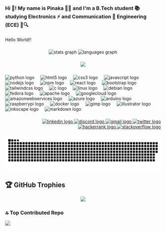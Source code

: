 <h3 align="left">Hi 👋! My name is Pinaka 🧑‍🎓 and I'm a B.Tech student 📚 studying Electronics ⚡ and Communication 📡 Engineering (ECE) 🔧🔍</h3>

###
<p align="left">Hello World!!</p>

###

<div align="center">
  <img src="https://github-readme-stats.vercel.app/api?username=pin4ka&hide_title=false&hide_rank=false&show_icons=true&include_all_commits=true&count_private=true&disable_animations=false&theme=dracula&locale=en&hide_border=false&order=1" height="150" alt="stats graph"  />
  <img src="https://github-readme-stats.vercel.app/api/top-langs?username=pin4ka&locale=en&hide_title=false&layout=compact&card_width=320&langs_count=5&theme=dracula&hide_border=false&order=2" height="150" alt="languages graph"  />
</div>

###

<div align="center">
  <img src="https://profile-counter.glitch.me/pin4ka/count.svg?"  />
</div>


###

<div align="left">
  <img src="https://cdn.jsdelivr.net/gh/devicons/devicon/icons/python/python-original.svg" height="34" alt="python logo"  />
  <img width="12" />
  <img src="https://cdn.jsdelivr.net/gh/devicons/devicon/icons/html5/html5-original.svg" height="34" alt="html5 logo"  />
  <img width="12" />
  <img src="https://cdn.jsdelivr.net/gh/devicons/devicon/icons/css3/css3-original.svg" height="34" alt="css3 logo"  />
  <img width="12" />
  <img src="https://cdn.jsdelivr.net/gh/devicons/devicon/icons/javascript/javascript-original.svg" height="34" alt="javascript logo"  />
  <img width="12" />
  <img src="https://cdn.jsdelivr.net/gh/devicons/devicon/icons/nodejs/nodejs-original.svg" height="34" alt="nodejs logo"  />
  <img width="12" />
  <img src="https://cdn.jsdelivr.net/gh/devicons/devicon/icons/npm/npm-original-wordmark.svg" height="34" alt="npm logo"  />
  <!--  <img width="12" />
 <img src="https://cdn.jsdelivr.net/gh/devicons/devicon/icons/express/express-original.svg" height="34" alt="express logo"  /> -->
  <img width="12" />
  <img src="https://cdn.jsdelivr.net/gh/devicons/devicon/icons/react/react-original.svg" height="34" alt="react logo"  />
  <img width="12" />
  <img src="https://cdn.jsdelivr.net/gh/devicons/devicon/icons/bootstrap/bootstrap-original.svg" height="34" alt="bootstrap logo"  />
  <img width="12" />
  <img src="https://cdn.jsdelivr.net/gh/devicons/devicon/icons/tailwindcss/tailwindcss-original-wordmark.svg" height="34" alt="tailwindcss logo"  />
  <img width="12" />
  <img src="https://cdn.jsdelivr.net/gh/devicons/devicon/icons/c/c-original.svg" height="34" alt="c logo"  />
  <img width="12" />
  <img src="https://cdn.jsdelivr.net/gh/devicons/devicon/icons/linux/linux-original.svg" height="34" alt="linux logo"  />
  <img width="12" />
  <img src="https://cdn.jsdelivr.net/gh/devicons/devicon/icons/debian/debian-original.svg" height="34" alt="debian logo"  />
  <img width="12" />
  <img src="https://cdn.jsdelivr.net/gh/devicons/devicon/icons/fedora/fedora-original.svg" height="34" alt="fedora logo"  />
  <img width="12" />
  <img src="https://cdn.jsdelivr.net/gh/devicons/devicon/icons/apache/apache-original.svg" height="34" alt="apache logo"  />
  <!--   <img width="12" />
<img src="https://cdn.jsdelivr.net/gh/devicons/devicon/icons/ssh/ssh-original.svg" height="34" alt="ssh logo"  /> -->
  <img width="12" />
  <img src="https://cdn.jsdelivr.net/gh/devicons/devicon/icons/googlecloud/googlecloud-original.svg" height="34" alt="googlecloud logo"  />
  <img width="12" />
  <img src="https://cdn.jsdelivr.net/gh/devicons/devicon/icons/amazonwebservices/amazonwebservices-line-wordmark.svg" height="34" alt="amazonwebservices logo"  />
  <img width="12" />
  <img src="https://cdn.jsdelivr.net/gh/devicons/devicon/icons/azure/azure-original.svg" height="34" alt="azure logo"  />
  <img width="12" />
  <img src="https://cdn.jsdelivr.net/gh/devicons/devicon/icons/arduino/arduino-original.svg" height="34" alt="arduino logo"  />
  <img width="12" />
  <img src="https://cdn.jsdelivr.net/gh/devicons/devicon/icons/raspberrypi/raspberrypi-original.svg" height="34" alt="raspberrypi logo"  />
  <img width="12" />
  <img src="https://cdn.jsdelivr.net/gh/devicons/devicon/icons/docker/docker-original.svg" height="34" alt="docker logo"  />
  <img width="12" />
  <img src="https://cdn.jsdelivr.net/gh/devicons/devicon/icons/gimp/gimp-original.svg" height="34" alt="gimp logo"  />
  <img width="12" />
  <img src="https://cdn.jsdelivr.net/gh/devicons/devicon/icons/illustrator/illustrator-plain.svg" height="34" alt="illustrator logo"  />
  <img width="12" />
  <img src="https://cdn.jsdelivr.net/gh/devicons/devicon/icons/inkscape/inkscape-original.svg" height="34" alt="inkscape logo"  />
  <img width="12" />
  <img src="https://cdn.jsdelivr.net/gh/devicons/devicon/icons/markdown/markdown-original.svg" height="34" alt="markdown logo"  />
</div>

###

<div align="right">
  <a href="https://linkedin.com/in/rakesh4002" target="_blank">
    <img src="https://img.shields.io/static/v1?message=LinkedIn&logo=linkedin&label=&color=0077B5&logoColor=white&labelColor=&style=for-the-badge" height="35" alt="linkedin logo"  />
  </a>
  <a href="https://discord.com/users/977144641629605958" target="_blank">
    <img src="https://img.shields.io/static/v1?message=Discord&logo=discord&label=&color=7289DA&logoColor=white&labelColor=&style=for-the-badge" height="35" alt="discord logo"  />
  </a>
  <a href="rakeshkund3355@gmail.com" target="_blank">
    <img src="https://img.shields.io/static/v1?message=Gmail&logo=gmail&label=&color=D14836&logoColor=white&labelColor=&style=for-the-badge" height="35" alt="gmail logo"  />
  </a>
  <a href="https://twitter.com/r4ksh" target="_blank">
    <img src="https://img.shields.io/static/v1?message=Twitter&logo=twitter&label=&color=1DA1F2&logoColor=white&labelColor=&style=for-the-badge" height="35" alt="twitter logo"  />
  </a>
  <a href="https://www.hackerrank.com/pin4ka" target="_blank">
    <img src="https://img.shields.io/static/v1?message=HackerRank&logo=hackerrank&label=&color=2EC866&logoColor=white&labelColor=&style=for-the-badge" height="35" alt="hackerrank logo"  />
  </a>
  <a href="https://stackoverflow.com/users/28822488/rakesh-kundu" target="_blank">
    <img src="https://img.shields.io/static/v1?message=Stackoverflow&logo=stackoverflow&label=&color=FE7A16&logoColor=white&labelColor=&style=for-the-badge" height="35" alt="stackoverflow logo"  />
  </a>
</div>

###

 <img src="https://raw.githubusercontent.com/pin4ka/pin4ka/output/snake.svg" alt="Snake animation" />

<!--
<picture>
  <source media="(prefers-color-scheme: dark)" srcset="https://raw.githubusercontent.com/pin4ka/pin4ka/output/snake-dark.svg" />
  <source media="(prefers-color-scheme: light)" srcset="https://raw.githubusercontent.com/pin4ka/pin4ka/output/github-snake.svg" />
  <img src="https://raw.githubusercontent.com/pin4ka/pin4ka/output/github-snake.svg" alt="Snake animation" />
</picture>
 -->
###

## 🏆 GitHub Trophies
<div align="center">
  
![](https://github-profile-trophy.vercel.app/?username=pin4ka&theme=radical&no-frame=true&no-bg=true&margin-w=4)
</div>

### 🔝 Top Contributed Repo
<div>
  
![](https://github-contributor-stats.vercel.app/api?username=pin4ka&limit=5&theme=neon&combine_all_yearly_contributions=true&no-frame=true&no-bg=true)
</div>



